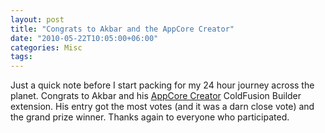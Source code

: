```yaml
---
layout: post
title: "Congrats to Akbar and the AppCore Creator"
date: "2010-05-22T10:05:00+06:00"
categories: Misc 
tags: 
---
```


Just a quick note before I start packing for my 24 hour journey across the planet. Congrats to Akbar and his <a href="http://appcorecreator.riaforge.org/">AppCore Creator</a> ColdFusion Builder extension. His entry got the most votes (and it was a darn close vote) and the grand prize winner. Thanks again to everyone who participated.